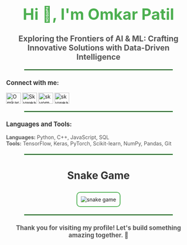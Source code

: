 <h1 align="center" style="font-size: 3em; font-weight: bold; color: #4CAF50;">Hi 👋, I'm Omkar Patil</h1>
<h3 align="center" style="font-size: 1.5em; color: #555;">Exploring the Frontiers of AI & ML: Crafting Innovative Solutions with Data-Driven Intelligence</h3>

<hr style="border: 1px solid #4CAF50; width: 80%; margin: 20px auto;">

<h3 align="left" style="font-size: 1.2em; font-weight: bold; color: #333;">Connect with me:</h3>
<p align="left">
  <a href="https://linkedin.com/in/omkar-patil" target="blank"><img align="center" src="https://raw.githubusercontent.com/rahuldkjain/github-profile-readme-generator/master/src/images/icons/Social/linked-in-alt.svg" alt="Omkar Patil" height="30" width="40" /></a>
  <a href="https://kaggle.com/skyweaver" target="blank"><img align="center" src="https://raw.githubusercontent.com/rahuldkjain/github-profile-readme-generator/master/src/images/icons/Social/kaggle.svg" alt="Skyweaver" height="30" width="40" /></a>
  <a href="https://instagram.com/skyom_11" target="blank"><img align="center" src="https://raw.githubusercontent.com/rahuldkjain/github-profile-readme-generator/master/src/images/icons/Social/instagram.svg" alt="skyom_11" height="30" width="40" /></a>
  <a href="https://www.leetcode.com/skyweaver11" target="blank"><img align="center" src="https://raw.githubusercontent.com/rahuldkjain/github-profile-readme-generator/master/src/images/icons/Social/leet-code.svg" alt="skyweaver11" height="30" width="40" /></a>
</p>

<hr style="border: 1px solid #4CAF50; width: 80%; margin: 20px auto;">

<h3 align="left" style="font-size: 1.2em; font-weight: bold; color: #333;">Languages and Tools:</h3>
<p align="left" style="font-size: 1em; color: #555;">
  <!-- Add your tools section here -->
  <strong>Languages:</strong> Python, C++, JavaScript, SQL <br>
  <strong>Tools:</strong> TensorFlow, Keras, PyTorch, Scikit-learn, NumPy, Pandas, Git
</p>

<hr style="border: 1px solid #4CAF50; width: 80%; margin: 20px auto;">

<h3 align="center" style="font-size: 2em; color: #333;">Snake Game</h3>
<p align="center">
  <img src="https://github.com/Skyweaver11/Skyweaver11/blob/output/github-contribution-grid-snake.svg" alt="snake game" style="border: 2px solid #4CAF50; border-radius: 10px; padding: 10px;"/>
</p>

<hr style="border: 1px solid #4CAF50; width: 80%; margin: 20px auto;">

<h3 align="center" style="font-size: 1.2em; color: #555;">Thank you for visiting my profile! Let's build something amazing together. 🚀</h3>
